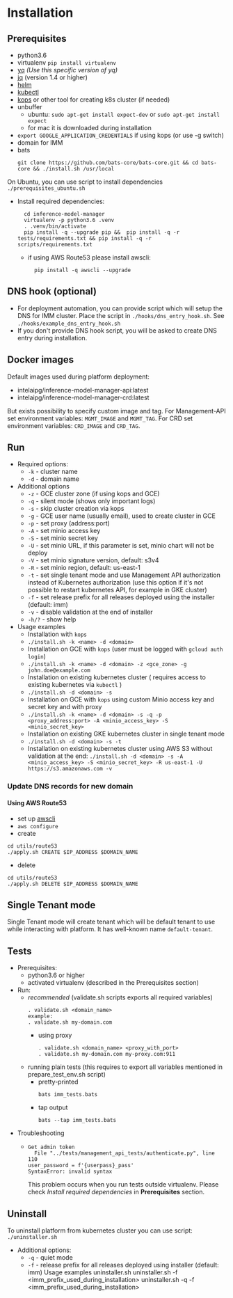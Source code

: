 # Installation

## Prerequisites
* python3.6
* virtualenv ```pip install virtualenv```
* [yq](https://github.com/mikefarah/yq) *(Use this specific version of yq)*
* [jq](https://stedolan.github.io/jq/) (version 1.4 or higher)
* [helm](https://github.com/helm/helm)
* [kubectl](https://kubernetes.io/docs/tasks/tools/install-kubectl/)
* [kops](https://github.com/IntelAI/inference-model-manager/tree/master/kops) or other tool for
  creating k8s cluster (if needed)
* unbuffer
  * ubuntu: `sudo apt-get install expect-dev` or `sudo apt-get install expect`
  * for mac it is downloaded during installation
* `export GOOGLE_APPLICATION_CREDENTIALS` if using kops (or use -g switch)  
* domain for IMM
* bats
    ```
    git clone https://github.com/bats-core/bats-core.git && cd bats-core && ./install.sh /usr/local
    ```

On Ubuntu, you can use script to install dependencies
`./prerequisites_ubuntu.sh`

* Install required dependencies:
  ```
    cd inference-model-manager
    virtualenv -p python3.6 .venv
    . .venv/bin/activate
    pip install -q --upgrade pip &&  pip install -q -r tests/requirements.txt && pip install -q -r scripts/requirements.txt
  ```
  * if using AWS Route53 please install awscli:
    ```
	  pip install -q awscli --upgrade
	```
## DNS hook (optional)
* For deployment automation, you can provide script which will setup the DNS for IMM cluster.
  Place the script in `./hooks/dns_entry_hook.sh`. 
  See `./hooks/example_dns_entry_hook.sh`
* If you don't provide DNS hook script, you will be asked to create DNS entry during installation.

## Docker images
Default images used during platform deployment:
* intelaipg/inference-model-manager-api:latest
* intelaipg/inference-model-manager-crd:latest

But exists possibility to specify custom image and tag.
For Management-API set environment variables: `MGMT_IMAGE` and `MGMT_TAG`.
For CRD set environment variables: `CRD_IMAGE` and `CRD_TAG`.

## Run
* Required options:
  * `-k` - cluster name
  * `-d` - domain name
* Additional options
  * `-z` - GCE cluster zone (if using kops and GCE)
  * `-q` - silent mode (shows only important logs)
  * `-s` - skip cluster creation via kops 
  * `-g` - GCE user name (usually email), used to create cluster in GCE
  * `-p` - set proxy (address:port)
  * `-A` - set minio access key
  * `-S` - set minio secret key
  * `-U` - set minio URL, if this parameter is set, minio chart will not be deploy
  * `-V` - set minio signature version, default: s3v4
  * `-R` - set minio region, default: us-east-1
  * `-t`  - set single tenant mode and use Management API authorization instead of Kubernetes authorization
           (use this option if it's not possible to restart kubernetes API, for 
           example in GKE cluster)
  * `-f` - set release prefix for all releases deployed using the installer (default: imm)
  * `-v` - disable validation at the end of installer
  * `-h/?` - show help
* Usage examples
  * Installation with `kops` 
  * `./install.sh -k <name> -d <domain>`
  * Installation on GCE with `kops` (user must be logged with `gcloud auth login`)
  * `./install.sh -k <name> -d <domain> -z <gce_zone> -g john.doe@example.com`
  * Installation on existing kubernetes cluster ( requires access to existing kubernetes via `kubectl` )
  * `./install.sh -d <domain> -s`
  * Installation on GCE with `kops` using custom Minio access key and secret key and with proxy
  * `./install.sh -k <name> -d <domain> -s -q -p <proxy_address:port> -A <minio_access_key> -S <minio_secret_key>`
  * Installation on existing GKE kubernetes cluster in single tenant mode
  * `./install.sh -d <domain> -s -t`
  * Installation on existing kubernetes cluster using AWS S3 without validation at the end:
  `./install.sh -d <domain> -s -A <minio_access_key> -S <minio_secret_key> -R us-east-1 -U https://s3.amazonaws.com -v`
### Update DNS records for new domain
#### Using AWS Route53
* set up [awscli](https://aws.amazon.com/cli/)
* ```aws configure```
* create
```
cd utils/route53
./apply.sh CREATE $IP_ADDRESS $DOMAIN_NAME
```
* delete
```
cd utils/route53
./apply.sh DELETE $IP_ADDRESS $DOMAIN_NAME
```
## Single Tenant mode
Single Tenant mode will create tenant which will be default tenant to use while interacting with platform. It has well-known name `default-tenant`.

## Tests
* Prerequisites:
  * python3.6 or higher
  * activated virtualenv (described in the Prerequisites section)
* Run:
  * *recommended* (validate.sh scripts exports all required variables)
    ```
    . validate.sh <domain_name> 
    example:
    . validate.sh my-domain.com
    ```
    * using proxy
      ```
      . validate.sh <domain_name> <proxy_with_port>
      . validate.sh my-domain.com my-proxy.com:911
      ```
  * running plain tests (this requires to export all variables mentioned in prepare_test_env.sh
    script)
    * pretty-printed
      ```
      bats imm_tests.bats
      ```
    * tap output
      ```
      bats --tap imm_tests.bats
      ```
* Troubleshooting
  * ```
	Get admin token
	  File "../tests/management_api_tests/authenticate.py", line 110
	user_password = f'{userpass}_pass'
	SyntaxError: invalid syntax 
    ```
      This problem occurs when you run tests outside virtualenv.
      Please check *Install required dependencies* in **Prerequisites** section.
      
## Uninstall
To uninstall platform from kubernetes cluster you can use script:
```./uninstaller.sh```
* Additional options:
  * `-q` - quiet mode
  * `-f` - release prefix for all releases deployed using installer (default: imm)
Usage examples
    uninstaller.sh
    uninstaller.sh -f <imm_prefix_used_during_installation>
    uninstaller.sh -q -f <imm_prefix_used_during_installation>



